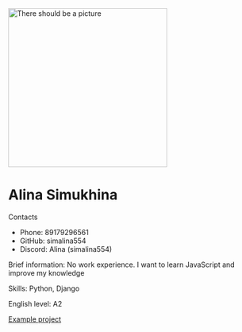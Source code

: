<body>
<img src='bf510b530d0d6b52384a72228730141d.jpg' alt='There should be a picture' width='320px'>
<div>
<h1>Alina Simukhina</h1>
<p>Contacts</p>
<ul>
<li>Phone: 89179296561</li>
<li>GitHub: simalina554</li>
<li>Discord: Alina (simalina554)</li>
</ul>
<p>Brief information: 
No work experience. I want to learn JavaScript and improve my knowledge</p>
<p>Skills: Python, Django</p>
<p>English level: A2</p>
  <p><a href='https://github.com/simalina554/webHtml/tree/main/miniWebsite'>Example project</a></p>
</div>
</body>

